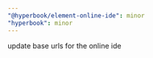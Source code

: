 ```yaml
---
"@hyperbook/element-online-ide": minor
"hyperbook": minor
---
```


update base urls for the online ide
